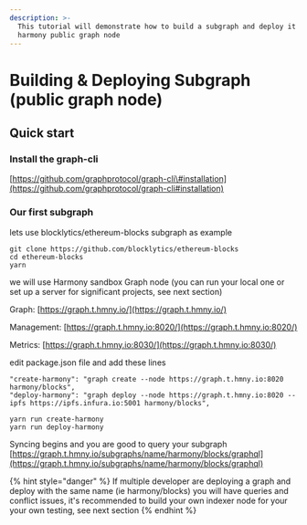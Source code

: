 ```yaml
---
description: >-
  This tutorial will demonstrate how to build a subgraph and deploy it on
  harmony public graph node
---
```


# Building & Deploying Subgraph \(public graph node\)

## Quick start

### Install the graph-cli

[https://github.com/graphprotocol/graph-cli\#installation](https://github.com/graphprotocol/graph-cli#installation)

### Our first subgraph 

lets use blocklytics/ethereum-blocks subgraph as example

```text
git clone https://github.com/blocklytics/ethereum-blocks
cd ethereum-blocks
yarn
```

we will use Harmony sandbox Graph node \(you can run your local one or set up a server for significant projects, see next section\)

Graph: [https://graph.t.hmny.io/](https://graph.t.hmny.io/)

Management: [https://graph.t.hmny.io:8020/](https://graph.t.hmny.io:8020/)

Metrics: [https://graph.t.hmny.io:8030/](https://graph.t.hmny.io:8030/)

edit package.json file and add these lines

```text
"create-harmony": "graph create --node https://graph.t.hmny.io:8020 harmony/blocks",
"deploy-harmony": "graph deploy --node https://graph.t.hmny.io:8020 --ipfs https://ipfs.infura.io:5001 harmony/blocks",
```

```text
yarn run create-harmony
yarn run deploy-harmony
```

Syncing begins and you are good to query your subgraph [https://graph.t.hmny.io/subgraphs/name/harmony/blocks/graphql](https://graph.t.hmny.io/subgraphs/name/harmony/blocks/graphql)

{% hint style="danger" %}
If multiple developer are deploying a graph and deploy with the same name \(ie harmony/blocks\) you will have queries and conflict issues, it's recommended to build your own indexer node for your your own testing, see next section
{% endhint %}


